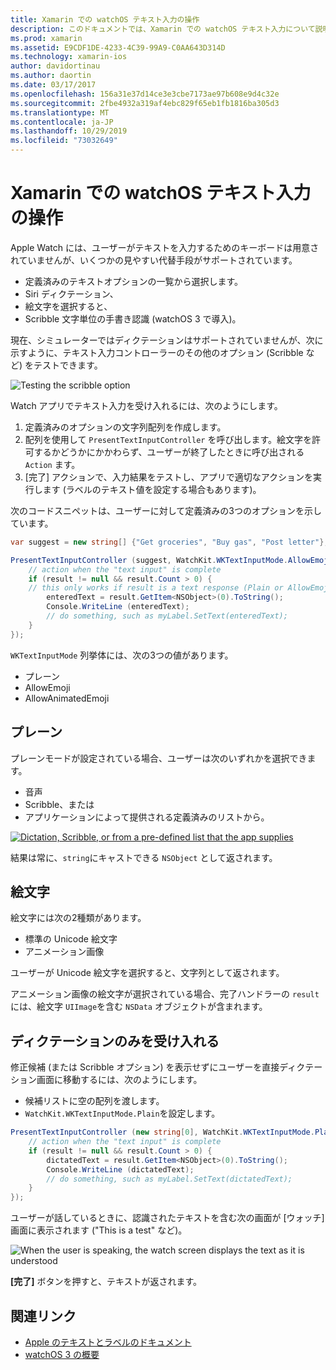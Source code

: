 ```yaml
---
title: Xamarin での watchOS テキスト入力の操作
description: このドキュメントでは、Xamarin での watchOS テキスト入力について説明します。 ここでは、scribbling、plain text、emojis、およびディクテーションについて説明します。
ms.prod: xamarin
ms.assetid: E9CDF1DE-4233-4C39-99A9-C0AA643D314D
ms.technology: xamarin-ios
author: davidortinau
ms.author: daortin
ms.date: 03/17/2017
ms.openlocfilehash: 156a31e37d14ce3e3cbe7173ae97b608e9d4c32e
ms.sourcegitcommit: 2fbe4932a319af4ebc829f65eb1fb1816ba305d3
ms.translationtype: MT
ms.contentlocale: ja-JP
ms.lasthandoff: 10/29/2019
ms.locfileid: "73032649"
---
```

# <a name="working-with-watchos-text-input-in-xamarin"></a>Xamarin での watchOS テキスト入力の操作

Apple Watch には、ユーザーがテキストを入力するためのキーボードは用意されていませんが、いくつかの見やすい代替手段がサポートされています。

- 定義済みのテキストオプションの一覧から選択します。
- Siri ディクテーション、
- 絵文字を選択すると、
- Scribble 文字単位の手書き認識 (watchOS 3 で導入)。

現在、シミュレーターではディクテーションはサポートされていませんが、次に示すように、テキスト入力コントローラーのその他のオプション (Scribble など) をテストできます。

![](text-input-images/textinput-sml.png "Testing the scribble option")

Watch アプリでテキスト入力を受け入れるには、次のようにします。

1. 定義済みのオプションの文字列配列を作成します。
2. 配列を使用して `PresentTextInputController` を呼び出します。絵文字を許可するかどうかにかかわらず、ユーザーが終了したときに呼び出される `Action` ます。
3. [完了] アクションで、入力結果をテストし、アプリで適切なアクションを実行します (ラベルのテキスト値を設定する場合もあります)。

次のコードスニペットは、ユーザーに対して定義済みの3つのオプションを示しています。

```csharp
var suggest = new string[] {"Get groceries", "Buy gas", "Post letter"};

PresentTextInputController (suggest, WatchKit.WKTextInputMode.AllowEmoji, (result) => {
    // action when the "text input" is complete
    if (result != null && result.Count > 0) {
    // this only works if result is a text response (Plain or AllowEmoji)
        enteredText = result.GetItem<NSObject>(0).ToString();
        Console.WriteLine (enteredText);
        // do something, such as myLabel.SetText(enteredText);
    }
});
```

`WKTextInputMode` 列挙体には、次の3つの値があります。

- プレーン
- AllowEmoji
- AllowAnimatedEmoji

## <a name="plain"></a>プレーン

プレーンモードが設定されている場合、ユーザーは次のいずれかを選択できます。

- 音声
- Scribble、または
- アプリケーションによって提供される定義済みのリストから。

[![](text-input-images/plain-scribble-sml.png "Dictation, Scribble, or from a pre-defined list that the app supplies")](text-input-images/plain-scribble.png#lightbox)

結果は常に、`string`にキャストできる `NSObject` として返されます。

## <a name="emoji"></a>絵文字

絵文字には次の2種類があります。

- 標準の Unicode 絵文字
- アニメーション画像

ユーザーが Unicode 絵文字を選択すると、文字列として返されます。

アニメーション画像の絵文字が選択されている場合、完了ハンドラーの `result` には、絵文字 `UIImage`を含む `NSData` オブジェクトが含まれます。

## <a name="accepting-dictation-only"></a>ディクテーションのみを受け入れる

修正候補 (または Scribble オプション) を表示せずにユーザーを直接ディクテーション画面に移動するには、次のようにします。

- 候補リストに空の配列を渡します。
- `WatchKit.WKTextInputMode.Plain`を設定します。

```csharp
PresentTextInputController (new string[0], WatchKit.WKTextInputMode.Plain, (result) => {
    // action when the "text input" is complete
    if (result != null && result.Count > 0) {
        dictatedText = result.GetItem<NSObject>(0).ToString();
        Console.WriteLine (dictatedText);
        // do something, such as myLabel.SetText(dictatedText);
    }
});
```

ユーザーが話しているときに、認識されたテキストを含む次の画面が [ウォッチ] 画面に表示されます ("This is a test" など)。

![](text-input-images/dictation.png "When the user is speaking, the watch screen displays the text as it is understood")

**[完了]** ボタンを押すと、テキストが返されます。

## <a name="related-links"></a>関連リンク

- [Apple のテキストとラベルのドキュメント](https://developer.apple.com/library/ios/documentation/General/Conceptual/WatchKitProgrammingGuide/TextandLabels.html)
- [watchOS 3 の概要](~/ios/watchos/platform/introduction-to-watchos3/index.md)
